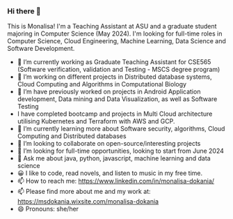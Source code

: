 ### Hi there 👋

This is Monalisa! I'm a Teaching Assistant at ASU and a graduate student majoring in Computer Science (May 2024). I'm looking for full-time roles in Computer Science, Cloud Engineering, Machine Learning, Data Science and Software Development.

- 🔭 I’m currently working as Graduate Teaching Assistant for CSE565 (Software verification, validation and Testing - MSCS degree program)
- 🔭 I’m working on different projects in Distributed database systems, Cloud Computing and Algorithms in Computational Biology
- 🔭 I’m have previously worked on projects in Android Application development, Data mining and Data Visualization, as well as Software Testing
- I have completed bootcamp and projects in Multi Cloud architecture utilising Kubernetes and Terraform with AWS and GCP.
- 🌱 I’m currently learning more about Software security, algorithms, Cloud Computing and Distributed databases
- 👯 I’m looking to collaborate on open-source/interesting projects
- 🤔 I’m looking for full-time opportunities, looking to start from June 2024
- 💬 Ask me about java, python, javascript, machine learning and data science
- 😀 I like to code, read novels, and listen to music in my free time.
- 📫 How to reach me: https://www.linkedin.com/in/monalisa-dokania/
- 📫 Please find more about me and my work at: https://msdokania.wixsite.com/monalisa-dokania
- 😄 Pronouns: she/her
